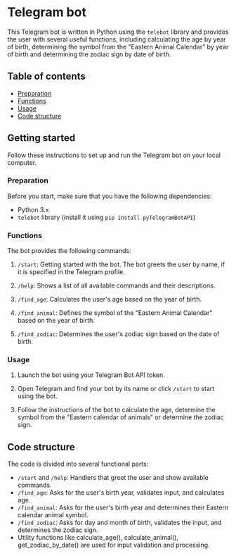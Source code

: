 # Telegram bot

This Telegram bot is written in Python using the `telebot` library and provides the user with several useful functions, including calculating the age by year of birth, determining the symbol from the "Eastern Animal Calendar" by year of birth and determining the zodiac sign by date of birth.

## Table of contents

- [Preparation](#preparation)
- [Functions](#functions)
- [Usage](#usage)
- [Code structure](#code-structure)

## Getting started

Follow these instructions to set up and run the Telegram bot on your local computer.

### Preparation

Before you start, make sure that you have the following dependencies:

- Python 3.x
- `telebot` library (install it using `pip install pyTelegramBotAPI`)

### Functions

The bot provides the following commands:

1. `/start`: Getting started with the bot. The bot greets the user by name, if it is specified in the Telegram profile.

2. `/help`: Shows a list of all available commands and their descriptions.

3. `/find_age`: Calculates the user's age based on the year of birth.

4. `/find_animal`: Defines the symbol of the "Eastern Animal Calendar" based on the year of birth.

5. `/find_zodiac`: Determines the user's zodiac sign based on the date of birth.

### Usage

1. Launch the bot using your Telegram Bot API token.

2. Open Telegram and find your bot by its name or click `/start` to start using the bot.

3. Follow the instructions of the bot to calculate the age, determine the symbol from the "Eastern calendar of animals" or determine the zodiac sign.

## Code structure

The code is divided into several functional parts:

- `/start` and `/help`: Handlers that greet the user and show available commands.
- `/find_age`: Asks for the user's birth year, validates input, and calculates age.
- `/find_animal`: Asks for the user's birth year and determines their Eastern calendar animal symbol.
- `/find_zodiac`: Asks for day and month of birth, validates the input, and determines the zodiac sign.
- Utility functions like calculate_age(), calculate_animal(), get_zodiac_by_date() are used for input validation and processing.
